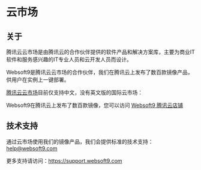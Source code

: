 # 云市场

## 关于

腾讯云云市场是由腾讯云的合作伙伴提供的软件产品和解决方案库，主要为商业IT软件和服务感兴趣的IT专业人员和云开发人员而设计。

Websoft9是腾讯云云市场的合作伙伴，我们在腾讯云上发布了数百款镜像产品，供用户在实例上一键部署。

[腾讯云云市场](https://marketplace.huaweicloud.com/)目前仅支持中文，没有英文版的国际云市场：

Websoft9在腾讯云上发布了数百款镜像，您可以访问 [Websoft9 腾讯云店铺](https://market.cloud.tencent.com/stores/1252192180)

## 技术支持

通过云市场使用我们的镜像产品，我们会提供标准的技术支持：help@websoft9.com

更多支持请访问：https://support.websoft9.com